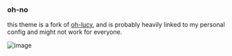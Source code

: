 ### oh-no

this theme is a fork of [oh-lucy](https://github.com/Yazeed1s/oh-lucy.nvim), and is probably heavily linked to my personal config and might not work for everyone.

![image]('screenshots/ohno.png')
